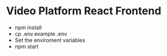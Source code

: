 # Video Platform React Frontend

- npm install
- cp .env.example .env
- Set the enviroment variables
- npm start
